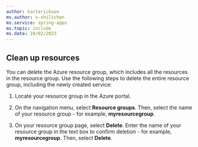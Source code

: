 ```yaml
---
author: karlerickson
ms.author: v-shilichen
ms.service: spring-apps
ms.topic: include
ms.date: 10/02/2023
---
```


<!--
For clarity of structure, a separate markdown file is used to describe how to clean up resources using Azure Portal.
[!INCLUDE [clean-up-resources-portal](includes/application-observability/clean-up-resources.md)]
-->

## Clean up resources

You can delete the Azure resource group, which includes all the resources in the resource group. Use the following steps to delete the entire resource group, including the newly created service:

1. Locate your resource group in the Azure portal.

1. On the navigation menu, select **Resource groups**. Then, select the name of your resource group - for example, **myresourcegroup**.

1. On your resource group page, select **Delete**. Enter the name of your resource group in the text box to confirm deletion - for example, **myresourcegroup**. Then, select **Delete**.
